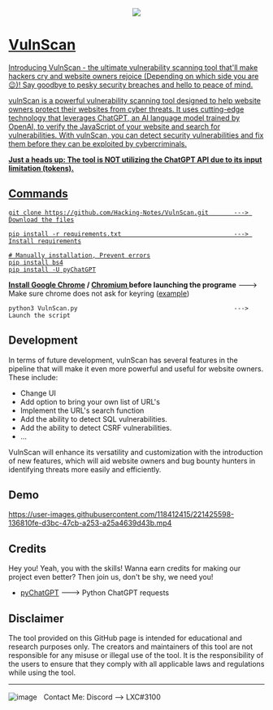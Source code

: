 
<p align = "center">
  <a href="https://discord.com">
  <img src="https://github.com/Hacking-Notes/Vulnerability-Scanner/blob/main/Documents/logo.png">
</p>

# VulnScan

Introducing VulnScan - the ultimate vulnerability scanning tool that'll make hackers cry and website owners rejoice (Depending on which side you are 😉)! Say goodbye to pesky security breaches and hello to peace of mind.

vulnScan is a powerful vulnerability scanning tool designed to help website owners protect their websites from cyber threats. It uses cutting-edge technology that leverages ChatGPT, an AI language model trained by OpenAI, to verify the JavaScript of your website and search for vulnerabilities. With vulnScan, you can detect security vulnerabilities and fix them before they can be exploited by cybercriminals.

<b>Just a heads up: The tool is NOT utilizing the ChatGPT API due to its input limitation (tokens).</b>

## Commands

```
git clone https://github.com/Hacking-Notes/VulnScan.git       ---> Download the files

pip install -r requirements.txt                               ---> Install requirements

# Manually installation, Prevent errors
pip install bs4
pip install -U pyChatGPT
```
<b>Install <a href="https://www.google.com/chrome/">Google Chrome</a> / <a href="https://www.chromium.org/chromium-projects/">Chromium </a> before launching the programe</b> ---> Make sure chrome does not ask for keyring (<a href="https://askubuntu.com/questions/31786/chrome-asks-for-password-to-unlock-keyring-on-startup">example</a>)

```
python3 VulnScan.py                                           ---> Launch the script
```

## Development

In terms of future development, vulnScan has several features in the pipeline that will make it even more powerful and useful for website owners. These include:

<ul style="list-style-type:disc;">
  <li>Change UI</li>
  <li>Add option to bring your own list of URL's</li>
  <li>Implement the URL's search function</li>
  <li>Add the ability to detect SQL vulnerabilities.</li>
  <li>Add the ability to detect CSRF vulnerabilities.</li>
  <li>...</li>
</ul> 

VulnScan will enhance its versatility and customization with the introduction of new features, which will aid website owners and bug bounty hunters in identifying threats more easily and efficiently.

## Demo

https://user-images.githubusercontent.com/118412415/221425598-136810fe-d3bc-47cb-a253-a25a4639d43b.mp4

## Credits

Hey you! Yeah, you with the skills! Wanna earn credits for making our project even better? Then join us, don't be shy, we need you!

<ul style="list-style-type:disc;">
  <li><a href="https://github.com/terry3041/pyChatGPT">pyChatGPT</a> ---> Python ChatGPT requests</li>
</ul>

## Disclaimer

The tool provided on this GitHub page is intended for educational and research purposes only. The creators and maintainers of this tool are not responsible for any misuse or illegal use of the tool. It is the responsibility of the users to ensure that they comply with all applicable laws and regulations while using the tool.

---

  ![image](https://external-content.duckduckgo.com/iu/?u=https%3A%2F%2Fwww.net-model.com%2Fimg%2Flogo-discord.png&f=1&nofb=1&ipt=0b347aa70a05f91f4015e7e1049581eba2f397f35b8f27ebb18ae2190210f8ea&ipo=images)ㅤContact Me: Discord --> LXC#3100

